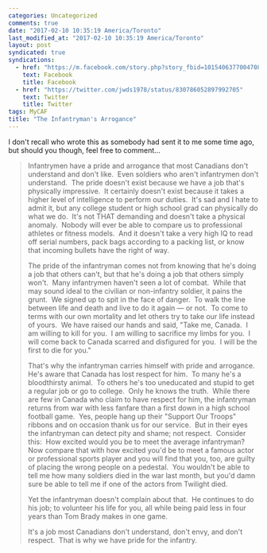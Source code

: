 ```yaml
---
categories: Uncategorized
comments: true
date: "2017-02-10 10:35:19 America/Toronto"
last_modified_at: "2017-02-10 10:35:19 America/Toronto"
layout: post
syndicated: true
syndications:
  - href: "https://m.facebook.com/story.php?story_fbid=10154063770047084&id=719142083"
    text: Facebook
    title: Facebook
  - href: "https://twitter.com/jwds1978/status/830786052897992705"
    text: Twitter
    title: Twitter
tags: MyCAF
title: "The Infantryman's Arrogance"
---
```


I don't recall who wrote this as somebody had sent it to me some time ago, but should you though, feel free to comment&hellip;

<blockquote>
  Infantrymen have a pride and arrogance that most Canadians don't understand and don't like.&nbsp; Even soldiers who aren't infantrymen don't understand.&nbsp;
  The pride doesn't exist because we have a job that's physically impressive.&nbsp; It certainly doesn't exist because it takes a higher level of intelligence
  to perform our duties.&nbsp; It's sad and I hate to admit it, but any college student or high school grad can physically do what we do.&nbsp; It's not THAT
  demanding and doesn't take a physical anomaly.&nbsp; Nobody will ever be able to compare us to professional athletes or fitness models.&nbsp; And it doesn't
  take a very high IQ to read off serial numbers, pack bags according to a packing list, or know that incoming bullets have the right of way.

  The pride of the infantryman comes not from knowing that he's doing a job that others can't, but that he's doing a job that others simply won't.&nbsp; Many
  infantrymen haven't seen a lot of combat.&nbsp; While that may sound ideal to the civilian or non-infantry soldier, it pains the grunt.&nbsp; We signed up to
  spit in the face of danger.&nbsp; To walk the line between life and death and live to do it again &#8212; or not.&nbsp; To come to terms with our own
  mortality and let others try to take our life instead of yours.&nbsp; We have raised our hands and said, &quot;Take me, Canada.&nbsp; I am willing to kill for
  you.&nbsp; I am willing to sacrifice my limbs for you.&nbsp; I will come back to Canada scarred and disfigured for you.&nbsp; I will be the first to die for
  you.&quot;

  That's why the infantryman carries himself with pride and arrogance.&nbsp; He's aware that Canada has lost respect for him.&nbsp; To many he's a bloodthirsty
  animal.&nbsp; To others he's too uneducated and stupid to get a regular job or go to college.&nbsp; Only he knows the truth.&nbsp; While there are few in
  Canada who claim to have respect for him, the infantryman returns from war with less fanfare than a first down in a high school football game.&nbsp; Yes,
  people hang up their &quot;Support Our Troops&quot; ribbons and on occasion thank us for our service.&nbsp; But in their eyes the infantryman can detect pity
  and shame; not respect.&nbsp; Consider this:&nbsp; How excited would you be to meet the average infantryman?&nbsp; Now compare that with how excited you'd be
  to meet a famous actor or professional sports player and you will find that you, too, are guilty of placing the wrong people on a pedestal.&nbsp; You wouldn't
  be able to tell me how many soldiers died in the war last month, but you'd damn sure be able to tell me if one of the actors from Twilight died.

  Yet the infantryman doesn't complain about that.&nbsp; He continues to do his job; to volunteer his life for you, all while being paid less in four years than
  Tom Brady makes in one game.

  It's a job most Canadians don't understand, don't envy, and don't respect.&nbsp; That is why we have pride for the infantry.
</blockquote>
